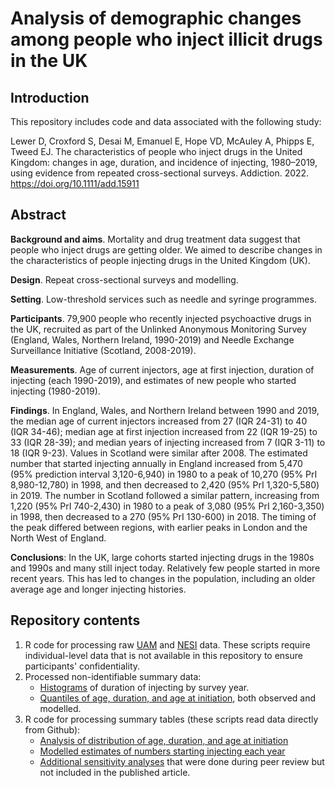 # Analysis of demographic changes among people who inject illicit drugs in the UK

## Introduction
This repository includes code and data associated with the following study:

Lewer D, Croxford S, Desai M, Emanuel E, Hope VD, McAuley A, Phipps E, Tweed EJ. The characteristics of people who inject drugs in the United Kingdom: changes in age, duration, and incidence of injecting, 1980–2019, using evidence from repeated cross-sectional surveys. Addiction. 2022. https://doi.org/10.1111/add.15911

## Abstract

**Background and aims**. Mortality and drug treatment data suggest that people who inject drugs are getting older. We aimed to describe changes in the characteristics of people injecting drugs in the United Kingdom (UK).  

**Design**. Repeat cross-sectional surveys and modelling.  

**Setting**. Low-threshold services such as needle and syringe programmes.  

**Participants**. 79,900 people who recently injected psychoactive drugs in the UK, recruited as part of the Unlinked Anonymous Monitoring Survey (England, Wales, Northern Ireland, 1990-2019) and Needle Exchange Surveillance Initiative (Scotland, 2008-2019).  

**Measurements**. Age of current injectors, age at first injection, duration of injecting (each 1990-2019), and estimates of new people who started injecting (1980-2019). 

**Findings**. In England, Wales, and Northern Ireland between 1990 and 2019, the median age of current injectors increased from 27 (IQR 24-31) to 40 (IQR 34-46); median age at first injection increased from 22 (IQR 19-25) to 33 (IQR 28-39); and median years of injecting increased from 7 (IQR 3-11) to 18 (IQR 9-23). Values in Scotland were similar after 2008. The estimated number that started injecting annually in England increased from 5,470 (95% prediction interval 3,120-6,940) in 1980 to a peak of 10,270 (95% PrI 8,980-12,780) in 1998, and then decreased to 2,420 (95% PrI 1,320-5,580) in 2019. The number in Scotland followed a similar pattern, increasing from 1,220 (95% PrI 740-2,430) in 1980 to a peak of 3,080 (95% PrI 2,160-3,350) in 1998, then decreased to a 270 (95% PrI 130-600) in 2018. The timing of the peak differed between regions, with earlier peaks in London and the North West of England. 

**Conclusions**: In the UK, large cohorts started injecting drugs in the 1980s and 1990s and many still inject today. Relatively few people started in more recent years. This has led to changes in the population, including an older average age and longer injecting histories.

## Repository contents
1. R code for processing raw [UAM](https://github.com/danlewer/uam_nesi/blob/main/r_code/process_raw_uam.R) and [NESI](https://github.com/danlewer/uam_nesi/blob/main/r_code/process_raw_nesi.R) data. These scripts require individual-level data that is not available in this repository to ensure participants' confidentiality.
2. Processed non-identifiable summary data:
    * [Histograms](https://github.com/danlewer/uam_nesi/tree/main/histogram) of duration of injecting by survey year.
    * [Quantiles of age, duration, and age at initiation](https://github.com/danlewer/uam_nesi/tree/main/quantiles), both observed and modelled.
3. R code for processing summary tables (these scripts read data directly from Github):
    * [Analysis of distribution of age, duration, and age at initiation](https://github.com/danlewer/uam_nesi/blob/main/r_code/plots_and_summaries.R)
    * [Modelled estimates of numbers starting injecting each year](https://github.com/danlewer/uam_nesi/blob/main/r_code/model_new_injectors.R)
    * [Additional sensitivity analyses](https://github.com/danlewer/uam_nesi/blob/main/r_code/additional_sensitivity_analyses.R) that were done during peer review but not included in the published article.
